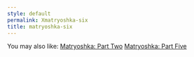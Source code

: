 ```yaml
---
style: default
permalink: Xmatryoshka-six
title: matryoshka-six
---
```

You may also like:
[Matryoshka: Part Two](http://scp-wiki.net/matryoshka-two)
[Matryoshka: Part Five](http://scp-wiki.net/matryoshka-five)